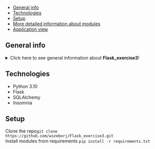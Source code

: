 * [General info](#general-info)
* [Technologies](#technologies)
* [Setup](#setup)
* [More detailed information about modules](#more-detailed-information-about-modules)
* [Application view](#application-view)

## General info

<details>
<summary>Click here to see general information about <b>Flask_exercise3</b>!</summary>
<b>Flask_exercise3</b> is a simple REST API application in Python that allows to store and to manage movies
with overview and comments. Two tables with relationship are managed by SQLAlchemy.
For simplicity, we assume that there is no authentication required for connecting to the API.
REST API is tested by external application 'Insomnia'. Requests are stored in insomnia folder.
</details>

## Technologies

<ul>
<li>Python 3.10</li>
<li>Flask</li>
<li>SQLAlchemy</li>
<li>Insomnia</li>
</ul>

## Setup

Clone the repo```git clone https://github.com/wszeborj/Flask_exercise3.git```
<br/>
Install modules from requirements ```pip install -r requirements.txt```<br/>


